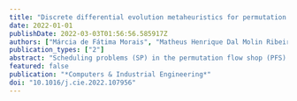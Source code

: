 ```yaml
---
title: "Discrete differential evolution metaheuristics for permutation flow shop scheduling problems"
date: 2022-01-01
publishDate: 2022-03-03T01:56:56.585917Z
authors: ["Márcia de Fátima Morais", "Matheus Henrique Dal Molin Ribeiro", "Ramon Gomes da Silva", "Viviana Cocco Mariani", "Leandro dos Santos Coelho"]
publication_types: ["2"]
abstract: "Scheduling problems (SP) in the permutation flow shop (PFS) environment are present in many intermittent production industries, consisting of to determinate the processing order of n jobs in m sequential machines, with the purpose to optimize some performance criterion. In this paper, three optimization algorithms based on discrete differential evolution (DE) metaheuristics are applied to PFS scheduling problems, to minimize the makespan, are proposed, that are Discrete Differential Evolution, and Discrete Self-Adaptive Differential Evolution for SP in PFS named DDE-PFS, DSADE-PFS1 and DSADE-PFS2, respectively. The Carlier (CB), Heller (HB), Reeves (RB), and Taillard (TB) numerical benchmarks were adopted to test the proposed optimization algorithms. The performance of the optimization algorithms was evaluated regarding relative percentage error (RPE) criterion, convergence, standard deviation (Std), statistical tests of Friedman and post-hoc Nemenyi. For TB, the DSADE-PFS1 algorithm presented a better performance in terms of RPE and Std measures. For CB and HB, the DSADE-PFS1 and DSADE-PFS2 algorithms presented a better performance in RPE, and the DSADE-PFS2 algorithm in terms of Std. For RB, the DSADE-PFS2 algorithm presented a better performance in RPE, while the DSADE-PFS1 algorithm was achieved in Std. Considering the processing time for each algorithm the DSADE-PFS2 approach achieved better results than CB, HB, and RB. Overall the results have shown that the optimization approaches proposed in this paper are promising for the SP in PFS, with highly competitive results in terms of average performance values."
featured: false
publication: "*Computers & Industrial Engineering*"
doi: "10.1016/j.cie.2022.107956"
---
```



